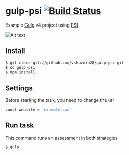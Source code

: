 gulp-psi [![Build Status](https://travis-ci.com/vskuzmin28/gulp-psi.svg?branch=master)](https://travis-ci.com/vskuzmin28/gulp-psi)
===============

Example [Gulp](http://gulpjs.com) v4 project using [PSI](https://github.com/addyosmani/psi)

![Alt text](https://user-images.githubusercontent.com/5292097/104128541-30cfb900-5379-11eb-8f90-c5b98077d555.png?raw=true "Screenshot")

## Install

```sh
$ git clone git://github.com/vskuzmin28/gulp-psi.git
$ cd gulp-psi
$ npm install
```

## Settings

Before starting the task, you need to change the url

```sh
const website = 'example.com'
```

## Run task

This command runs an assessment in both strategies

```sh
$ gulp
```
